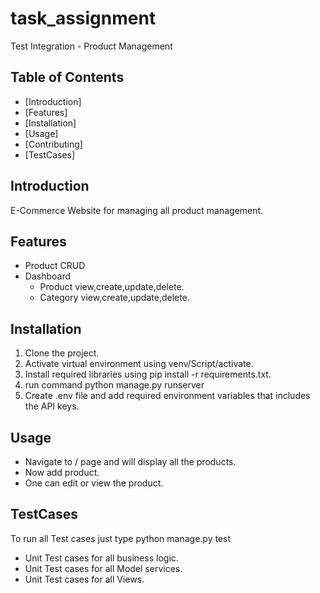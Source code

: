 # task_assignment

Test Integration - Product Management

## Table of Contents

- [Introduction]
- [Features]
- [Installation]
- [Usage]
- [Contributing]
- [TestCases]

## Introduction

E-Commerce Website for managing all product management.

## Features

- Product CRUD 
- Dashboard
    - Product view,create,update,delete.
    - Category view,create,update,delete.
    
## Installation

1. Clone the project.
2. Activate virtual environment using venv/Script/activate.
3. Install required libraries using pip install -r requirements.txt.
4. run command python manage.py runserver
5. Create .env file and add required environment variables that includes the API keys.

## Usage

- Navigate to / page and will display all the products.
- Now add product.
- One can edit or view the product.

## TestCases

To run all Test cases just type python manage.py test

- Unit Test cases for all business logic.  
- Unit Test cases for all Model services.  
- Unit Test cases for all Views.  
